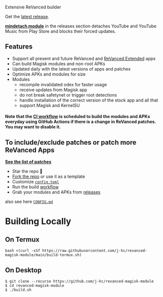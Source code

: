 Extensive ReVanced builder  

Get the [latest release](https://github.com/myselflatu/revanced-builder/releases/tag/1).

[**mindetach module**](https://github.com/j-hc/mindetach-magisk) in the releases section detaches YouTube and YouTube Music from Play Store and blocks their forced updates.

## Features
 * Support all present and future ReVanced and [ReVanced Extended](https://github.com/inotia00/revanced-patches) apps
 * Can build Magisk modules and non-root APKs
 * Updated daily with the latest versions of apps and patches
 * Optimize APKs and modules for size
 * Modules
     * recompile invalidated odex for faster usage
     * receive updates from Magisk app
     * do not break safetynet or trigger root detections
     * handle installation of the correct version of the stock app and all that
     * support Magisk and KernelSU

#### **Note that the [CI workflow](../../actions/workflows/ci.yml) is scheduled to build the modules and APKs everyday using GitHub Actions if there is a change in ReVanced patches. You may want to disable it.**

## To include/exclude patches or patch more ReVanced Apps
[**See the list of patches**](https://github.com/revanced/revanced-patches#-patches)

 * Star the repo :eyes:
 * [Fork the repo](https://github.com/j-hc/revanced-magisk-module/fork) or use it as a template
 * Customize [`config.toml`](./config.toml)
 * Run the build [workflow](../../actions/workflows/build.yml)
 * Grab your modules and APKs from [releases](../../releases)

also see here [`CONFIG.md`](./CONFIG.md)

# Building Locally
## On Termux
```console
bash <(curl -sSf https://raw.githubusercontent.com/j-hc/revanced-magisk-module/main/build-termux.sh)
```

## On Desktop
```console
$ git clone --recurse https://github.com/j-hc/revanced-magisk-module
$ cd revanced-magisk-module
$ ./build.sh
```
